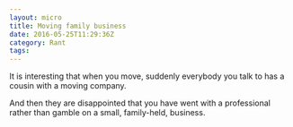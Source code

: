 ```yaml
---
layout: micro
title: Moving family business
date: 2016-05-25T11:29:36Z
category: Rant
tags:
---
```


It is interesting that when you move, suddenly everybody you talk to has a cousin with a moving company.

And then they are disappointed that you have went with a professional rather than gamble on a small, family-held, business.
